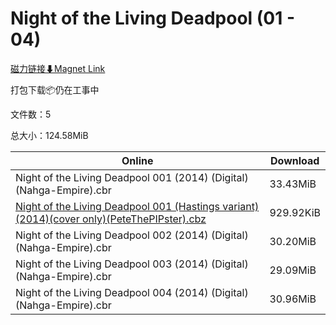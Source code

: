 # Night of the Living Deadpool (01 - 04)

[磁力链接⬇Magnet Link](magnet:?xt=urn:btih:e298aafdc20e753587d5b9c5c605a378f8721aea&dn=Night%20of%20the%20Living%20Deadpool%20%2801%20-%2004%29)

打包下载📦仍在工事中

文件数：5

总大小：124.58MiB

Online | Download
--- | ---
Night of the Living Deadpool 001 (2014) (Digital) (Nahga-Empire).cbr | 33.43MiB
[Night of the Living Deadpool 001 (Hastings variant)(2014)(cover only)(PeteThePIPster).cbz](https://github.com/alicewish/markdown/blob/master/comic/Night-of-Living-Deadpool-001-Hastings-variant-2014-cover-only-PeteThePIPster-cbz.md) | 929.92KiB
Night of the Living Deadpool 002 (2014) (Digital) (Nahga-Empire).cbr | 30.20MiB
Night of the Living Deadpool 003 (2014) (Digital) (Nahga-Empire).cbr | 29.09MiB
Night of the Living Deadpool 004 (2014) (Digital) (Nahga-Empire).cbr | 30.96MiB